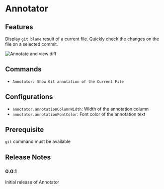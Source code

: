 # Annotator

## Features

Display `git blame` result of a current file. Quickly check the changes on the file on a selected commit.

![Annotate and view diff](https://raw.githubusercontent.com/ryu1kn/vscode-annotator/master/images/animations/annotate-code.gif)

## Commands

* `Annotator: Show Git annotation of the Current File`

## Configurations

* `annotator.annotationColumnWidth`: Width of the annotation column
* `annotator.annotationFontColor`: Font color of the annotation text

## Prerequisite

`git` command must be available

## Release Notes

### 0.0.1

Initial release of Annotator
